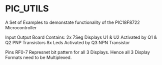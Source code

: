 # PIC_UTILS
A Set of Examples to demonstate functionality of the PIC18F8722 Microcontroller

Input Output Board Contains:
2x 7Seg Displays U1 & U2 Activated by Q1 & Q2 PNP Transistors 
8x Leds Activated by Q3 NPN Transistor  

Pins RF0-7 Represnet bit pattern for all 3 Displays. 
Hence all 3 Display Formats need to be Multiplexed.
